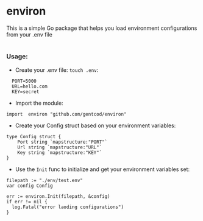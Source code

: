 # environ
This is a simple Go package that helps you load environment configurations from your .env file

#

### Usage:
- Create your .env file: `touch .env`:
~~~
  PORT=5000
  URL=hello.com
  KEY=secret
~~~
- Import the module:
~~~
import 	environ "github.com/gentcod/environ"
~~~
- Create your Config struct based on your environment variables:
~~~
type Config struct {
	Port string `mapstructure:"PORT"`
	Url string `mapstructure:"URL"`
	Key string `mapstructure:"KEY"`
}
~~~
- Use the `Init` func to initialize and get your environment variables set:
~~~
filepath := "./env/test.env"
var config Config

err := environ.Init(filepath, &config)
if err != nil {
  log.Fatal("error laoding configurations")
}
~~~
